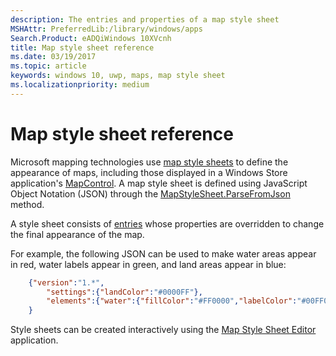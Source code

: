 ```yaml
---
description: The entries and properties of a map style sheet
MSHAttr: PreferredLib:/library/windows/apps
Search.Product: eADQiWindows 10XVcnh
title: Map style sheet reference
ms.date: 03/19/2017
ms.topic: article
keywords: windows 10, uwp, maps, map style sheet
ms.localizationpriority: medium
---
```

# Map style sheet reference

Microsoft mapping technologies use [map style sheets](/BingMaps/styling/map-style-sheets) to define the appearance of maps, including those displayed in a Windows Store application's [MapControl](/uwp/api/windows.ui.xaml.controls.maps.mapcontrol).  A map style sheet is defined using JavaScript Object Notation (JSON) through the [MapStyleSheet.ParseFromJson](/uwp/api/windows.ui.xaml.controls.maps.mapstylesheet.parsefromjson#Windows_UI_Xaml_Controls_Maps_MapStyleSheet_ParseFromJson_System_String_) method.

A style sheet consists of [entries](/BingMaps/styling/map-style-sheet-entries) whose properties are overridden to change the final appearance of the map.

For example, the following JSON can be used to make water areas appear in red, water labels appear in green, and land areas appear in blue:

```json
    {"version":"1.*",
        "settings":{"landColor":"#0000FF"},
        "elements":{"water":{"fillColor":"#FF0000","labelColor":"#00FF00"}}
    }
```

Style sheets can be created interactively using the [Map Style Sheet Editor](https://www.microsoft.com/p/map-style-sheet-editor/9nbhtcjt72ft) application.